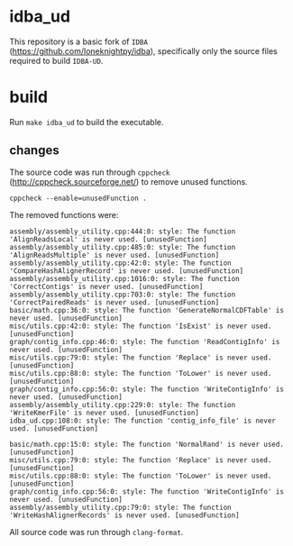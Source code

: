 # idba_ud

This repository is a basic fork of `IDBA` (https://github.com/loneknightpy/idba),
specifically only the source files required to build `IDBA-UD`.

# build
Run `make idba_ud` to build the executable.

## changes
The source code was run through `cppcheck` (http://cppcheck.sourceforge.net/) to remove unused functions.

`cppcheck --enable=unusedFunction .`

The removed functions were:
```
assembly/assembly_utility.cpp:444:0: style: The function 'AlignReadsLocal' is never used. [unusedFunction]
assembly/assembly_utility.cpp:485:0: style: The function 'AlignReadsMultiple' is never used. [unusedFunction]
assembly/assembly_utility.cpp:42:0: style: The function 'CompareHashAlignerRecord' is never used. [unusedFunction]
assembly/assembly_utility.cpp:1016:0: style: The function 'CorrectContigs' is never used. [unusedFunction]
assembly/assembly_utility.cpp:703:0: style: The function 'CorrectPairedReads' is never used. [unusedFunction]
basic/math.cpp:36:0: style: The function 'GenerateNormalCDFTable' is never used. [unusedFunction]
misc/utils.cpp:42:0: style: The function 'IsExist' is never used. [unusedFunction]
graph/contig_info.cpp:46:0: style: The function 'ReadContigInfo' is never used. [unusedFunction]
misc/utils.cpp:79:0: style: The function 'Replace' is never used. [unusedFunction]
misc/utils.cpp:88:0: style: The function 'ToLower' is never used. [unusedFunction]
graph/contig_info.cpp:56:0: style: The function 'WriteContigInfo' is never used. [unusedFunction]
assembly/assembly_utility.cpp:229:0: style: The function 'WriteKmerFile' is never used. [unusedFunction]
idba_ud.cpp:108:0: style: The function 'contig_info_file' is never used. [unusedFunction]

basic/math.cpp:15:0: style: The function 'NormalRand' is never used. [unusedFunction]
misc/utils.cpp:79:0: style: The function 'Replace' is never used. [unusedFunction]
misc/utils.cpp:88:0: style: The function 'ToLower' is never used. [unusedFunction]
graph/contig_info.cpp:56:0: style: The function 'WriteContigInfo' is never used. [unusedFunction]
assembly/assembly_utility.cpp:79:0: style: The function 'WriteHashAlignerRecords' is never used. [unusedFunction]
```
All source code was run through `clang-format`.

